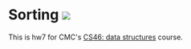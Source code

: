 # Sorting ![](https://travis-ci.org/yismaeel21/sorting.svg?branch=master)

This is hw7 for CMC's [CS46: data structures](https://github.com/mikeizbicki/cmc-csci046) course.
